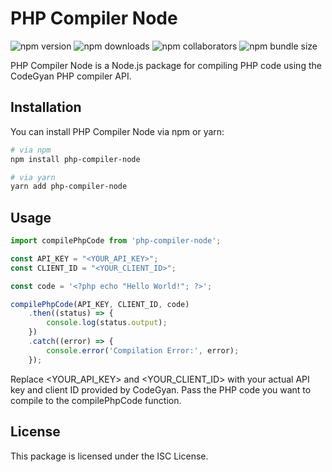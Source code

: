 # PHP Compiler Node

![npm version](https://img.shields.io/npm/v/php-compiler-node)
![npm downloads](https://img.shields.io/npm/dt/php-compiler-node)
![npm collaborators](https://img.shields.io/npm/collaborators/php-compiler-node)
![npm bundle size](https://img.shields.io/bundlephobia/minzip/php-compiler-node)

PHP Compiler Node is a Node.js package for compiling PHP code using the CodeGyan PHP compiler API.

## Installation

You can install PHP Compiler Node via npm or yarn:

```bash
# via npm
npm install php-compiler-node

# via yarn
yarn add php-compiler-node
```

## Usage
```js
import compilePhpCode from 'php-compiler-node';

const API_KEY = "<YOUR_API_KEY>";
const CLIENT_ID = "<YOUR_CLIENT_ID>";

const code = '<?php echo "Hello World!"; ?>';

compilePhpCode(API_KEY, CLIENT_ID, code)
    .then((status) => {
        console.log(status.output);
    })
    .catch((error) => {
        console.error('Compilation Error:', error);
    });
```
Replace <YOUR_API_KEY> and <YOUR_CLIENT_ID> with your actual API key and client ID provided by CodeGyan. Pass the PHP code you want to compile to the compilePhpCode function.

## License

This package is licensed under the ISC License.

